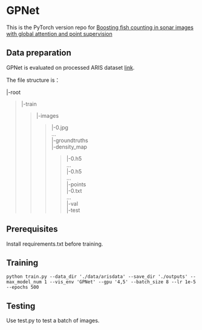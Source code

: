 # GPNet
This is the PyTorch version repo for [Boosting fish counting in sonar images with global attention and point supervision](https://www.sciencedirect.com/science/article/abs/pii/S0952197623012770)

## Data preparation
GPNet is evaluated on processed ARIS dataset [link](https://zenodo.org/records/4717411).

The file structure is：

|-root  
>|-train  
>>|-images  
>>>|-0.jpg  
>>>...  
>>|-groundtruths  
>>>|-density_map  
>>>>|-0.h5  
>>>>...  
>>>>|-0.h5  
>>>>...  
>>>|-points  
>>>>|-0.txt  
>>>>...  
>|-val  
>|-test  

## Prerequisites
Install requirements.txt before training.

## Training
```python train.py --data_dir './data/arisdata' --save_dir './outputs' --max_model_num 1 --vis_env 'GPNet' --gpu '4,5' --batch_size 8 --lr 1e-5 --epochs 500```

## Testing
Use test.py to test a batch of images.

